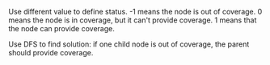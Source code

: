 Use different value to define status. -1 means the node is out of coverage. 0 means the node is in coverage, but it can't provide coverage. 1 means that the node can provide coverage. 

Use DFS to find solution: if  one child node is out of coverage, the parent should provide coverage.